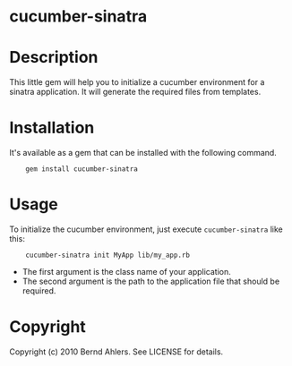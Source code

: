 cucumber-sinatra
================

# Description

This little gem will help you to initialize a cucumber environment for a sinatra
application. It will generate the required files from templates.

# Installation

It's available as a gem that can be installed with the following command.

        gem install cucumber-sinatra

# Usage

To initialize the cucumber environment, just execute `cucumber-sinatra` like this:

        cucumber-sinatra init MyApp lib/my_app.rb

* The first argument is the class name of your application.
* The second argument is the path to the application file that should be required.

# Copyright

Copyright (c) 2010 Bernd Ahlers. See LICENSE for details.
